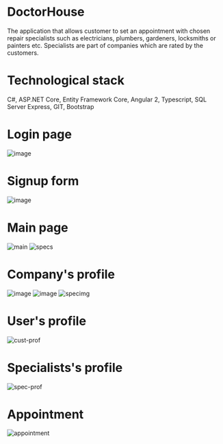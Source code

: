 ﻿# DoctorHouse
The application that allows customer to set an appointment with chosen repair specialists such as electricians, plumbers, gardeners, locksmiths or painters etc. Specialists are part of companies which are rated by the customers.

# Technological stack
C#, ASP.NET Core, Entity Framework Core, Angular 2, Typescript, SQL Server Express, GIT, Bootstrap

# Login page
![image](https://user-images.githubusercontent.com/60843449/107296966-b62ab400-6a72-11eb-900a-ef351c23bb2a.png)

# Signup form
![image](https://user-images.githubusercontent.com/60843449/107297107-f38f4180-6a72-11eb-8cc0-3b81d64e43f3.png)

# Main page
![main](https://user-images.githubusercontent.com/60843449/115459544-77119f80-a227-11eb-935b-c78d866273c2.PNG)
![specs](https://user-images.githubusercontent.com/60843449/115459845-cfe13800-a227-11eb-861c-7b2622f9366b.PNG)

# Company's profile
![image](https://user-images.githubusercontent.com/60843449/107297724-39003e80-6a74-11eb-8c81-ab86a319d28a.png)
![image](https://user-images.githubusercontent.com/60843449/107297759-49b0b480-6a74-11eb-8627-e718cf716f6b.png)
![specimg](https://user-images.githubusercontent.com/60843449/115459707-a6281100-a227-11eb-9563-486fbb2275c3.PNG)

# User's profile
![cust-prof](https://user-images.githubusercontent.com/60843449/115459908-e25b7180-a227-11eb-8e6c-828026cb5b83.PNG)

# Specialists's profile
![spec-prof](https://user-images.githubusercontent.com/60843449/115459941-ee473380-a227-11eb-921f-07409a369289.PNG)

# Appointment
![appointment](https://user-images.githubusercontent.com/60843449/115459986-fe5f1300-a227-11eb-89e3-7e8116073437.PNG)

